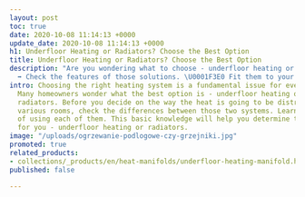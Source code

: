 ```yaml
---
layout: post
toc: true
date: 2020-10-08 11:14:13 +0000
update_date: 2020-10-08 11:14:13 +0000
h1: Underfloor Heating or Radiators? Choose the Best Option
title: Underfloor Heating or Radiators? Choose the Best Option
description: "Are you wondering what to choose - underfloor heating or radiators?
  ➡️ Check the features of those solutions. \U0001F3E0 Fit them to your home."
intro: Choosing the right heating system is a fundamental issue for every household.
  Many homeowners wonder what the best option is - underfloor heating or traditional
  radiators. Before you decide on the way the heat is going to be distributed across
  various rooms, check the differences between those two systems. Learn the costs
  of using each of them. This basic knowledge will help you determine the best alternative
  for you - underfloor heating or radiators.
image: "/uploads/ogrzewanie-podlogowe-czy-grzejniki.jpg"
promoted: true
related_products:
- collections/_products/en/heat-manifolds/underfloor-heating-manifold.html
published: false

---
```

